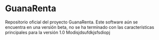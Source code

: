 # GuanaRenta
Repositorio oficial del proyecto GuanaRenta.
Este software aún se encuentra en una versión beta, no se ha terminado con las características principales para la versión 1.0
Modisjdsufdkjsfsdiopj
